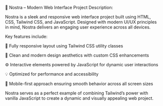 🌟 Nostra – Modern Web Interface Project
Description:

Nostra is a sleek and responsive web interface project built using HTML, CSS, Tailwind CSS, and JavaScript. Designed with modern UI/UX principles in mind, Nostra delivers an engaging user experience across all devices.

Key features include:

🚀 Fully responsive layout using Tailwind CSS utility classes

🎨 Clean and modern design aesthetics with custom CSS enhancements

⚙️ Interactive elements powered by JavaScript for dynamic user interactions

💡 Optimized for performance and accessibility

📱 Mobile-first approach ensuring smooth behavior across all screen sizes

Nostra serves as a perfect example of combining Tailwind’s power with vanilla JavaScript to create a dynamic and visually appealing web project.
